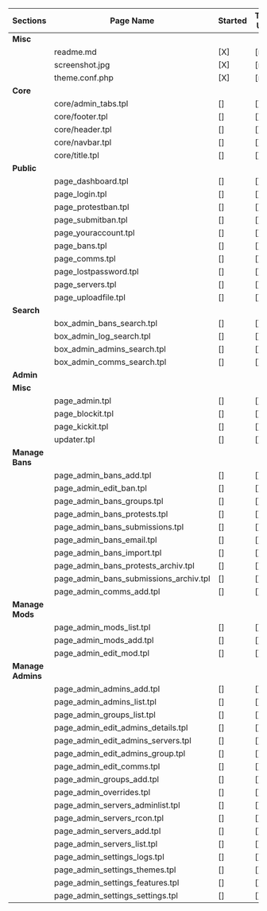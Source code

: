| Sections          | Page Name                              | Started | Theming Usable? | Coding Usable? | Related Issues |
| ----------------- | -------------------------------------- | ------- | --------------- | -------------- | -------------- |
| **Misc**          |                                        |         |                 |                |                |
|                   | readme.md                              | [X]     | [na]            | [na]           |                |
|                   | screenshot.jpg                         | [X]     | [na]            | [na]           |                |
|                   | theme.conf.php                         | [X]     | [na]            | [na]           |                |
| **Core**          |                                        |         |                 |                |                |
|                   | core/admin_tabs.tpl                    | []      | []              | []             |                |
|                   | core/footer.tpl                        | []      | []              | []             |                |
|                   | core/header.tpl                        | []      | []              | []             |                |
|                   | core/navbar.tpl                        | []      | []              | []             |                |
|                   | core/title.tpl                         | []      | []              | []             |                |
| **Public**        |                                        |         |                 |                |                |
|                   | page_dashboard.tpl                     | []      | []              | []             |                |
|                   | page_login.tpl                         | []      | []              | []             |                |
|                   | page_protestban.tpl                    | []      | []              | []             |                |
|                   | page_submitban.tpl                     | []      | []              | []             |                |
|                   | page_youraccount.tpl                   | []      | []              | []             |                |
|                   | page_bans.tpl                          | []      | []              | []             |                |
|                   | page_comms.tpl                         | []      | []              | []             |                |
|                   | page_lostpassword.tpl                  | []      | []              | []             |                |
|                   | page_servers.tpl                       | []      | []              | []             |                |
|                   | page_uploadfile.tpl                    | []      | []              | []             |                |
| **Search**        |                                        |         |                 |                |                |
|                   | box_admin_bans_search.tpl              | []      | []              | []             |                |
|                   | box_admin_log_search.tpl               | []      | []              | []             |                |
|                   | box_admin_admins_search.tpl            | []      | []              | []             |                |
|                   | box_admin_comms_search.tpl             | []      | []              | []             |                |
| **Admin**         |                                        |         |                 |                |                |
| **Misc**          |                                        |         |                 |                |                |
|                   | page_admin.tpl                         | []      | []              | []             |                |
|                   | page_blockit.tpl                       | []      | []              | []             |                |
|                   | page_kickit.tpl                        | []      | []              | []             |                |
|                   | updater.tpl                            | []      | []              | []             |                |
| **Manage Bans**   |                                        |         |                 |                |                |
|                   | page_admin_bans_add.tpl                | []      | []              | []             |                |
|                   | page_admin_edit_ban.tpl                | []      | []              | []             |                |
|                   | page_admin_bans_groups.tpl             | []      | []              | []             |                |
|                   | page_admin_bans_protests.tpl           | []      | []              | []             |                |
|                   | page_admin_bans_submissions.tpl        | []      | []              | []             |                |
|                   | page_admin_bans_email.tpl              | []      | []              | []             |                |
|                   | page_admin_bans_import.tpl             | []      | []              | []             |                |
|                   | page_admin_bans_protests_archiv.tpl    | []      | []              | []             |                |
|                   | page_admin_bans_submissions_archiv.tpl | []      | []              | []             |                |
|                   | page_admin_comms_add.tpl               | []      | []              | []             |                |
| **Manage Mods**   |                                        |         |                 |                |                |
|                   | page_admin_mods_list.tpl               | []      | []              | []             |                |
|                   | page_admin_mods_add.tpl                | []      | []              | []             |                |
|                   | page_admin_edit_mod.tpl                | []      | []              | []             |                |
| **Manage Admins** |                                        |         |                 |                |                |
|                   | page_admin_admins_add.tpl              | []      | []              | []             |                |
|                   | page_admin_admins_list.tpl             | []      | []              | []             |                |
|                   | page_admin_groups_list.tpl             | []      | []              | []             |                |
|                   | page_admin_edit_admins_details.tpl     | []      | []              | []             |                |
|                   | page_admin_edit_admins_servers.tpl     | []      | []              | []             |                |
|                   | page_admin_edit_admins_group.tpl       | []      | []              | []             |                |
|                   | page_admin_edit_comms.tpl              | []      | []              | []             |                |
|                   | page_admin_groups_add.tpl              | []      | []              | []             |                |
|                   | page_admin_overrides.tpl               | []      | []              | []             |                |
|                   | page_admin_servers_adminlist.tpl       | []      | []              | []             |                |
|                   | page_admin_servers_rcon.tpl            | []      | []              | []             |                |
|                   | page_admin_servers_add.tpl             | []      | []              | []             |                |
|                   | page_admin_servers_list.tpl            | []      | []              | []             |                |
|                   | page_admin_settings_logs.tpl           | []      | []              | []             |                |
|                   | page_admin_settings_themes.tpl         | []      | []              | []             |                |
|                   | page_admin_settings_features.tpl       | []      | []              | []             |                |
|                   | page_admin_settings_settings.tpl       | []      | []              | []             |                |
